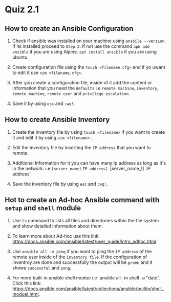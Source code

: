 # Quiz 2.1

## How to create an Ansible Configuration

1. Check if ansible was installed on your machine using `ansbile --version`. If its installed proceed to `Step 2`. If not use the command `apk add ansible` if you are using Alpine. `apt install ansible` if you are using ubuntu.

2. Create configuration file using the `touch <filename.cfg>` and if yo uwant to edit it use `vim <filename.cfg>`.

3. After you create a configuration file, inside of it add the content or information that you need the `defaults` i.e `remote machine`, `inventory`, `remote_machine`, `remote user` and `privilege escalation`.

4. Save it by using `esc` and `:wq!`.


## How to create Ansible Inventory

1. Create the inventory file by using `touch <filename>` if you want to create it and edit it by using `vim <filename>` .

2. Edit the inventory file by inserting the `IP address` that you want to remote.

3. Additional Information for it you can have many Ip address as long as it's in the network. i.e
`[server_name]`
`IP address]
`[server_name_1]`
`IP address`

4. Save the inventory file by using `esc` and `:wq!`.

## Hot to create an Ad-hoc Ansible command with `setup` and `shell` module

1. Use `ls` command to lists all files and directories within the file system and show detailed information about them.

2. To learn more about Ad-hoc use this link: <https://docs.ansible.com/ansible/latest/user_guide/intro_adhoc.html>.

3. Use `ansible all -m ping` if you want to ping the `IP address` of the remote user inside of the `inventory file`. If the configuration of inventroy are done and successfully the output will be `green` and it shows `successful` and `pong`.

4. For more built-in ansible shell modue i.e `ansible all -m shell -a "date". Click this link: <https://docs.ansible.com/ansible/latest/collections/ansible/builtin/shell_moduel.html>.
